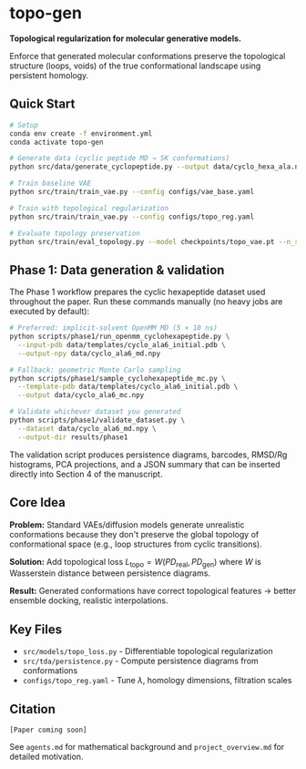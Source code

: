 # topo-gen

**Topological regularization for molecular generative models.**

Enforce that generated molecular conformations preserve the topological structure (loops, voids) of the true conformational landscape using persistent homology.

## Quick Start

```bash
# Setup
conda env create -f environment.yml
conda activate topo-gen

# Generate data (cyclic peptide MD → 5K conformations)
python src/data/generate_cyclopeptide.py --output data/cyclo_hexa_ala.npy

# Train baseline VAE
python src/train/train_vae.py --config configs/vae_base.yaml

# Train with topological regularization
python src/train/train_vae.py --config configs/topo_reg.yaml

# Evaluate topology preservation
python src/train/eval_topology.py --model checkpoints/topo_vae.pt --n_samples 1000
```

## Phase 1: Data generation & validation

The Phase 1 workflow prepares the cyclic hexapeptide dataset used throughout the
paper. Run these commands manually (no heavy jobs are executed by default):

```bash
# Preferred: implicit-solvent OpenMM MD (5 × 10 ns)
python scripts/phase1/run_openmm_cyclohexapeptide.py \
  --input-pdb data/templates/cyclo_ala6_initial.pdb \
  --output-npy data/cyclo_ala6_md.npy

# Fallback: geometric Monte Carlo sampling
python scripts/phase1/sample_cyclohexapeptide_mc.py \
  --template-pdb data/templates/cyclo_ala6_initial.pdb \
  --output data/cyclo_ala6_mc.npy

# Validate whichever dataset you generated
python scripts/phase1/validate_dataset.py \
  --dataset data/cyclo_ala6_md.npy \
  --output-dir results/phase1
```

The validation script produces persistence diagrams, barcodes, RMSD/Rg
histograms, PCA projections, and a JSON summary that can be inserted directly
into Section 4 of the manuscript.

## Core Idea

**Problem:** Standard VAEs/diffusion models generate unrealistic conformations because they don't preserve the global topology of conformational space (e.g., loop structures from cyclic transitions).

**Solution:** Add topological loss $L_\text{topo} = W(PD_\text{real}, PD_\text{gen})$ where $W$ is Wasserstein distance between persistence diagrams.

**Result:** Generated conformations have correct topological features → better ensemble docking, realistic interpolations.

## Key Files

- `src/models/topo_loss.py` - Differentiable topological regularization
- `src/tda/persistence.py` - Compute persistence diagrams from conformations
- `configs/topo_reg.yaml` - Tune $\lambda$, homology dimensions, filtration scales

## Citation

```
[Paper coming soon]
```

See `agents.md` for mathematical background and `project_overview.md` for detailed motivation.
